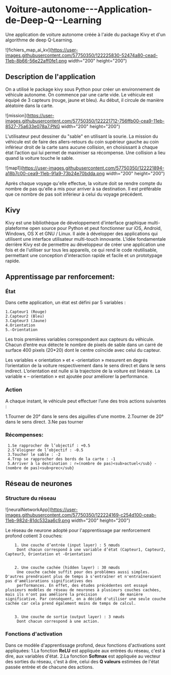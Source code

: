 # Voiture-autonome---Application-de-Deep-Q--Learning
Une application de voiture autonome créée à l'aide du package Kivy et d'un algorithme de deep Q-Learning.

![fichiers_map_ai_kv](https://user-images.githubusercontent.com/57750350/122225830-52474a80-cead-11eb-8b66-56e22aff0fe1.png width="200" height="200")



## Description de l'application
On a utilisé le package kivy sous Python pour créer un environnement de véhicule autonome.
On commence par une carte vide. Le véhicule est équipé de 3 capteurs (rouge, jaune et bleu). Au début, il circule de manière aléatoire dans la carte.



![mission](https://user-images.githubusercontent.com/57750350/122221712-756ffb00-cea9-11eb-8527-75a633e078a7.PNG width="200" height="200")

L'utilisateur peut dessiner du "sable" en utilisant la sourie. La mission du véhicule est de faire des allers-retours du coin supérieur gauche au coin inférieur droit de la carte sans aucune collision, en choisissant à chaque état l’action qui lui permet de maximiser sa récompense. Une collision a lieu quand la voiture touche le sable.



![map1](https://user-images.githubusercontent.com/57750350/122221894-a18b7c00-cea9-11eb-91a9-73b24e70bdda.png width="200" height="200")

Après chaque voyage qu'elle effectue, la voiture doit se rendre compte du nombre de pas qu'elle a mis pour arriver à sa destination. Il est préférable que ce nombre de pas soit inférieur à celui du voyage précédent.



## Kivy
Kivy est une bibliothèque de développement d'interface graphique multi-plateforme open source pour Python et peut fonctionner sur iOS, Android, Windows, OS X et GNU / Linux. Il aide à développer des applications qui utilisent une interface utilisateur multi-touch innovante. L'idée fondamentale derrière Kivy est de permettre au développeur de créer une application une fois et de l'utiliser sur tous les appareils, ce qui rend le code réutilisable, permettant une conception d'interaction rapide et facile et un prototypage rapide.


## Apprentissage par renforcement:
### État
Dans cette application, un état est défini par 5 variables :

    1.Capteur1 (Rouge)
    2.Capteur2 (Bleu)
    3.Capteur3 (Jaune)
    4.Orientation
    5.-Orientation

Les trois premières variables correspondent aux capteurs du véhicule. Chacun d’entre eux détecte le nombre de pixels de sable dans un carré  de surface 400 pixels (20*20) dont le centre coïncide avec celui du capteur.

Les variables « orientation » et « -orientation » mesurent en degrés l’orientation de la voiture respectivement dans le sens direct et dans le sens indirect. L’orientation est nulle si la trajectoire de la voiture est linéaire. La variable « – orientation » est ajoutée pour améliorer la performance.




### Action

A chaque instant, le véhicule peut effectuer l’une des trois actions suivantes :

   1.Tourner de 20° dans le sens des aiguilles d'une montre.
   2.Tourner de 20° dans le sens direct.
   3.Ne pas tourner


### Récompenses:

     1.Se rapprocher de l’objectif : +0.5
     2.S’éloigner de l’objectif : -0.5
     3.Toucher le sable : -2
     4.Trop se rapprocher des bords de la carte : -1
     5.Arriver à la destination : r=(nombre de pas)<sub>actuel</sub} - (nombre de pas)<sub>prec</sub}

## Réseau de neurones

### Structure du réseau

![neuralNetworkApp](https://user-images.githubusercontent.com/57750350/122224169-c254d100-ceab-11eb-982d-81dc532aa6c9.png width="200" height="200")

  Le réseau de neurone adopté pour l'apprentissage par renforcement profond cotient 3 couches:

   
         
        1. Une couche d’entrée (input layer) : 5 nœuds
         Dont chacun correspond à une variable d’état (Capteur1, Capteur2, Capteur3, Orientation et -Orientation)
       
         
        2. Une couche cachée (hidden layer) : 30 nœuds
         Une couche cachée suffit pour des problèmes aussi simples. D'autres prendraient plus de temps à s'entraîner et n'entraîneraient pas d'améliorations significatives des
         performances. En effet, des études précédentes ont essayé plusieurs modèles de réseau de neurones à plusieurs couches cachées, mais ils n'ont pas amélioré la précision          de manière significative. Par conséquent, on a décidé d'utiliser une seule couche cachée car cela prend également moins de temps de calcul.
         
         
        3. Une couche de sortie (output layer) : 3 nœuds
         Dont chacun correspond à une action.

### Fonctions d'activation

Dans ce modèle d'apprentissage profond, deux fonctions d'activations sont appliquées:
       1.La fonction **ReLU** est appliquée aux entrées du réseau, c'est à dire, aux variables d'état.
       2.La fonction **Softmax** est appliquée au vecteur des sorties du réseau, c'est à dire, celui des **Q valeurs** estimées de l'état passée entrée et de chacune des actions.
         


